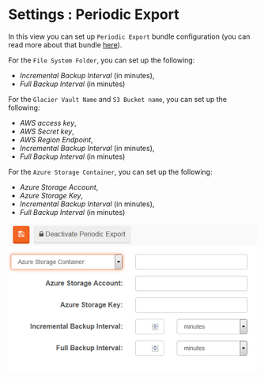 # Settings : Periodic Export

In this view you can set up `Periodic Export` bundle configuration (you can read more about that bundle [here](../../../server/bundles/periodic-export)).

For the `File System Folder`, you can set up the following:

- *Incremental Backup Interval* (in minutes),
- *Full Backup Interval* (in minutes)

For the `Glacier Vault Name` and `S3 Bucket name`, you can set up the following:

- *AWS access key*,
- *AWS Secret key*,
- *AWS Region Endpoint*,
- *Incremental Backup Interval* (in minutes),
- *Full Backup Interval* (in minutes)

For the `Azure Storage Container`, you can set up the following:

- *Azure Storage Account*,
- *Azure Storage Key*,
- *Incremental Backup Interval* (in minutes),
- *Full Backup Interval* (in minutes)

![Figure 2. Settings. Azure Storage Container.](images/settings-periodic_export-azure-2.png)
